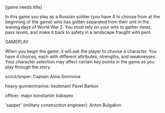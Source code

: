 [game needs title]

In this game you play as a Russian soldier (you have 4 to choose from at the beginning of the game) who has gotten separated from their unit in the waning days of World War 2. You must rely on your wits to gather items, pass levels, and make it back to safety in a landscape fraught with peril. 

GAMEPLAY

When you begin the game, it will ask the player to choose a character. You have 4 choices, each with different attributes, strengths, and weaknesses. Your character selection may affect certain key points in the game as you play through the story. 

scout/sniper: Captain Alina Smirnova 

heavy gunner/marine: lieutenant Pavel Barkov

officer: major konstantin babayev

'sapper' (military construction engineer): Anton Bulgakov